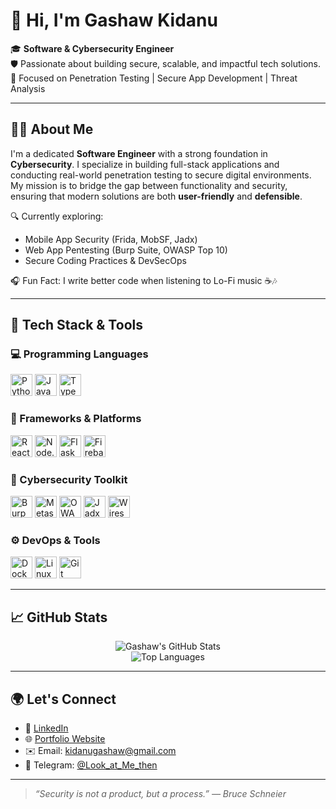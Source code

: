 <!-- Banner -->
<!-- ![Banner](https://github.com/Gashaw512/asset/blob/main/gitbanner.png)  -->

# 👋 Hi, I'm Gashaw Kidanu

🎓 **Software & Cybersecurity Engineer**  
🛡️ Passionate about building secure, scalable, and impactful tech solutions.  
💼 Focused on Penetration Testing | Secure App Development | Threat Analysis

---

## 👨‍💻 About Me

I'm a dedicated **Software Engineer** with a strong foundation in **Cybersecurity**. I specialize in building full-stack applications and conducting real-world penetration testing to secure digital environments. My mission is to bridge the gap between functionality and security, ensuring that modern solutions are both **user-friendly** and **defensible**.

🔍 Currently exploring:  
- Mobile App Security (Frida, MobSF, Jadx)  
- Web App Pentesting (Burp Suite, OWASP Top 10)  
- Secure Coding Practices & DevSecOps

🎧 Fun Fact: I write better code when listening to Lo-Fi music ☕🎶

---

## 🚀 Tech Stack & Tools

### 💻 Programming Languages
<p>
  <img src="https://cdn.jsdelivr.net/gh/devicons/devicon/icons/python/python-original.svg" title="Python" width="35"/>
  <img src="https://cdn.jsdelivr.net/gh/devicons/devicon/icons/javascript/javascript-original.svg" title="JavaScript" width="35"/>
  <img src="https://cdn.jsdelivr.net/gh/devicons/devicon/icons/typescript/typescript-original.svg" title="TypeScript" width="35"/>
</p>

### 🧰 Frameworks & Platforms
<p>
  <img src="https://www.vectorlogo.zone/logos/reactjs/reactjs-icon.svg" title="React.js" width="35"/>
  <img src="https://cdn.jsdelivr.net/gh/devicons/devicon/icons/nodejs/nodejs-original.svg" title="Node.js" width="35"/>
  <img src="https://cdn.jsdelivr.net/gh/devicons/devicon/icons/flask/flask-original.svg" title="Flask" width="35"/>
  <img src="https://cdn.jsdelivr.net/gh/devicons/devicon/icons/firebase/firebase-plain.svg" title="Firebase" width="35"/>
</p>

### 🔐 Cybersecurity Toolkit
<p>
  <img src="https://cdn4.iconfinder.com/data/icons/macaron-1/48/BurpSuite-512.png" title="Burp Suite" width="35"/>
  <img src="https://www.vectorlogo.zone/logos/metasploit/metasploit-icon.svg" title="Metasploit" width="35"/>
  <img src="https://www.vectorlogo.zone/logos/owasp/owasp-icon.svg" title="OWASP" width="35"/>
  <img src="https://upload.wikimedia.org/wikipedia/commons/1/18/Java_logo.svg" title="Jadx (Java)" width="35"/>
  <img src="https://www.vectorlogo.zone/logos/wireshark/wireshark-icon.svg" title="Wireshark" width="35"/>
</p>

### ⚙️ DevOps & Tools
<p>
  <img src="https://cdn.jsdelivr.net/gh/devicons/devicon/icons/docker/docker-original.svg" title="Docker" width="35"/>
  <img src="https://cdn.jsdelivr.net/gh/devicons/devicon/icons/linux/linux-original.svg" title="Linux" width="35"/>
  <img src="https://cdn.jsdelivr.net/gh/devicons/devicon/icons/git/git-original.svg" title="Git" width="35"/>
</p>

---

## 📈 GitHub Stats

<p align="center">
  <img src="https://github-readme-stats.vercel.app/api?username=Gashaw512&show_icons=true&theme=tokyonight&hide_border=true&count_private=true" alt="Gashaw's GitHub Stats" />
  <br/>
  <img src="https://github-readme-stats.vercel.app/api/top-langs?username=Gashaw512&layout=compact&theme=tokyonight&hide_border=true" alt="Top Languages" />
</p>

---

## 🌍 Let's Connect

- 🔗 [LinkedIn](https://www.linkedin.com/in/gashaw-kidanu-b52238233/)  
- 🌐 [Portfolio Website](https://gashawkidane.vercel.app/)  
- ✉️ Email: [kidanugashaw@gmail.com](mailto:kidanugashaw@gmail.com)  
- 💬 Telegram: [@Look_at_Me_then](https://t.me/Look_at_Me_then)  

---

> *“Security is not a product, but a process.” — Bruce Schneier*  

